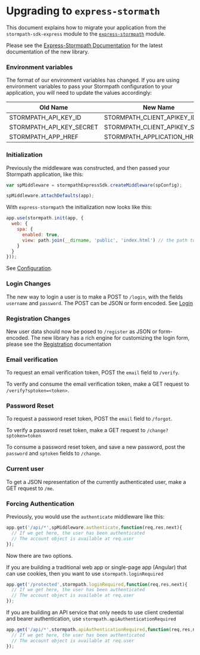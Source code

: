 # Upgrading to `express-stormath`

This document explains how to migrate your application from the `stormpath-sdk-express`
module to the [`express-stormpath`][] module.

Please see the
[Express-Stormpath Documentation](http://docs.stormpath.com/nodejs/express/latest/)
for the latest documentation of the new library.

### Environment variables

The format of our environment variables has changed.  If you are using environment
variables to pass your Stormpath configuration to your application, you will
need to update the values accordingly:

| Old Name                 | New Name                       |
| ------------------------ | -------------------------------|
| STORMPATH_API_KEY_ID     | STORMPATH_CLIENT_APIKEY_ID     |
| STORMPATH_API_KEY_SECRET | STORMPATH_CLIENT_APIKEY_SECRET |
| STORMPATH_APP_HREF       | STORMPATH_APPLICATION_HREF     |

### Initialization

Previously the middleware was constructed, and then passed your Stormpath application,
like this:

```javascript
var spMiddleware = stormpathExpressSdk.createMiddleware(spConfig);

spMiddleware.attachDefaults(app);
```

With `express-stormpath` the initialization now looks like this:

```javascript
app.use(stormpath.init(app, {
  web: {
    spa: {
      enabled: true,
      view: path.join(__dirname, 'public', 'index.html') // the path to your Angular index.html
    }
  }
}));
```

See
[Configuration](http://docs.stormpath.com/nodejs/express/latest/configuration.html).

### Login Changes

The new way to login a user is to make a POST to `/login`, with the fields
`username` and `password`.  The POST can be JSON or form encoded. See
[Login](http://docs.stormpath.com/nodejs/express/latest/login.html)

### Registration Changes

New user data should now be posed to `/register` as JSON or form-encoded.  The
new library has a rich engine for customizing the login form, please see
the [Registration](http://docs.stormpath.com/nodejs/express/latest/registration.html)
documentation

### Email verification

To request an email verification token, POST the `email` field to `/verify`.

To verify and consume the email verification token, make a GET request to
`/verify?sptoken=<token>`.

### Password Reset

To request a password reset token, POST the `email` field to `/forgot`.

To verify a password reset token, make a GET request to `/change?sptoken=token`

To consume a password reset token, and save a new password, post the
`password` and `sptoken` fields to `/change`.


### Current user

To get a JSON representation of the currently authenticated user, make a GET
request to `/me`.

### Forcing Authentication

Previously, you would use the `authenticate` middleware like this:

```javascript
app.get('/api/*',spMiddleware.authenticate,function(req,res,next){
  // If we get here, the user has been authenticated
  // The account object is available at req.user
});
```

Now there are two options.

If you are building a traditional web app or single-page app (Angular) that can use cookies, then you
want to use `stormpath.loginRequired`


```javascript
app.get('/protected',stormpath.loginRequired,function(req,res,next){
  // If we get here, the user has been authenticated
  // The account object is available at req.user
});
```

If you are building an API service that only needs to use client credential and
bearer authentication, use `stormpath.apiAuthenticationRequired`


```javascript
app.get('/api/*',stormpath.apiAuthenticationRequired,function(req,res,next){
  // If we get here, the user has been authenticated
  // The account object is available at req.user
});
```


[`express-stormpath`]: https://github.com/stormpath/express-stormpath
